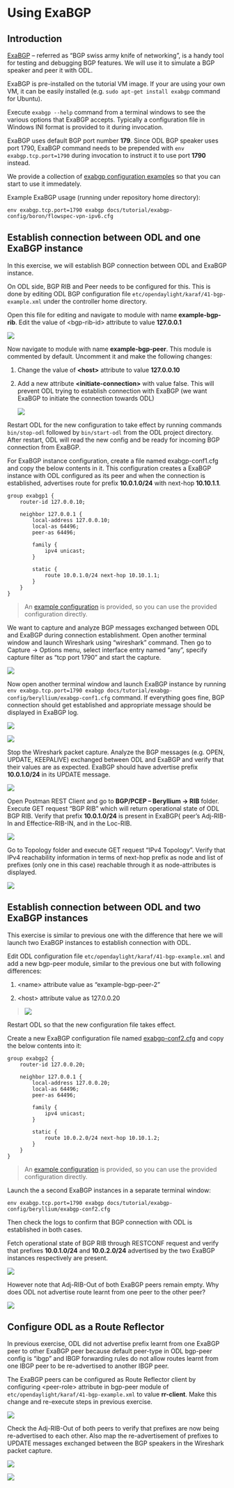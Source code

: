 # Using ExaBGP

## Introduction

[ExaBGP](https://github.com/Exa-Networks/exabgp) – referred as “BGP swiss army knife of networking”, is a handy
tool for testing and debugging BGP features. We will use it to simulate
a BGP speaker and peer it with ODL.

ExaBGP is pre-installed on the tutorial VM image. If your are using your own VM, it
can be easily installed (e.g. `sudo apt-get install exabgp` command for
Ubuntu).

Execute `exabgp --help` command from a terminal windows to see the
various options that ExaBGP accepts. Typically a configuration file in
Windows INI format is provided to it during invocation.

ExaBGP uses default BGP port number **179**. Since ODL BGP speaker uses port
1790, ExaBGP command needs to be prepended with `env
exabgp.tcp.port=1790` during invocation to instruct it to use port **1790**
instead.

We provide a collection of [exabgp configuration examples](./exabgp-config) so that you can start to use it immedately.

Example ExaBGP usage (running under repository home directory):

```
env exabgp.tcp.port=1790 exabgp docs/tutorial/exabgp-config/boron/flowspec-vpn-ipv6.cfg
```

## Establish connection between ODL and one ExaBGP instance
In this exercise, we will establish BGP connection between ODL and
ExaBGP instance.

On ODL side, BGP RIB and Peer needs to be configured for this. This is
done by editing ODL BGP configuration file
`etc/opendaylight/karaf/41-bgp-example.xml` under the controller home
directory.

Open this file for editing and navigate to module with name
**example-bgp-rib**. Edit the value of &lt;bgp-rib-id&gt; attribute to
value **127.0.0.1**

![](./images/exabgp/image1.png)

Now navigate to module with name **example-bgp-peer**. This module is
commented by default. Uncomment it and make the following changes:

1.  Change the value of **&lt;host&gt;** attribute to value **127.0.0.10**

2.  Add a new attribute **&lt;initiate-connection&gt;** with value false.
    This will prevent ODL trying to establish connection with ExaBGP (we
    want ExaBGP to initiate the connection towards ODL)

	![](./images/exabgp/image2.png)

Restart ODL for the new configuration to take effect by running commands
`bin/stop-odl` followed by `bin/start-odl` from the ODL project directory.
After restart, ODL will read the new config and be ready for incoming
BGP connection from ExaBGP.

For ExaBGP instance configuration, create a file named exabgp-conf1.cfg
and copy the below contents in it. This configuration creates a ExaBGP
instance with ODL configured as its peer and when the connection is
established, advertises route for prefix **10.0.1.0/24** with next-hop
**10.10.1.1**.

```
group exabgp1 {
	router-id 127.0.0.10;

	neighbor 127.0.0.1 {
		local-address 127.0.0.10;
		local-as 64496;
		peer-as 64496;
	
		family {
			ipv4 unicast;
		}
	
		static {
			route 10.0.1.0/24 next-hop 10.10.1.1;
		}
	}
}
```
> An [example configuration](./exabgp-config/beryllium/exabgp-conf1.cfg) is provided, so you can use the provided configuration directly.

We want to capture and analyze BGP messages exchanged between ODL and
ExaBGP during connection establishment. Open another terminal window and
launch Wireshark using “wireshark” command. Then go to Capture -&gt;
Options menu, select interface entry named “any”, specify capture filter
as “tcp port 1790” and start the capture.

![](./images/exabgp/image3.png)

Now open another terminal window and launch ExaBGP instance by running
`env exabgp.tcp.port=1790 exabgp docs/tutorial/exabgp-config/beryllium/exabgp-conf1.cfg` command. If
everything goes fine, BGP connection should get established and
appropriate message should be displayed in ExaBGP log.

![](./images/exabgp/image4.png)

![](./images/exabgp/image5.png)

Stop the Wireshark packet capture. Analyze the BGP messages (e.g. OPEN,
UPDATE, KEEPALIVE) exchanged between ODL and ExaBGP and verify that
their values are as expected. ExaBGP should have advertise prefix
**10.0.1.0/24** in its UPDATE message.

![](./images/exabgp/image6.png)

Open Postman REST Client and go to **BGP/PCEP – Beryllium -&gt; RIB**
folder. Execute GET request “BGP RIB” which will return operational
state of ODL BGP RIB. Verify that prefix **10.0.1.0/24** is present in
ExaBGP{ peer’s Adj-RIB-In and Effectice-RIB-IN, and in the Loc-RIB.

![](./images/exabgp/image7.png)

Go to Topology folder and execute GET request “IPv4 Topology”. Verify
that IPv4 reachability information in terms of next-hop prefix as node
and list of prefixes (only one in this case) reachable through it as
node-attributes is displayed.

![](./images/exabgp/image8.png)

## Establish connection between ODL and two ExaBGP instances

This exercise is similar to previous one with the difference that here
we will launch two ExaBGP instances to establish connection with ODL.

Edit ODL configuration file `etc/opendaylight/karaf/41-bgp-example.xml`
and add a new bgp-peer module, similar to the previous one but with
following differences:

1.  &lt;name&gt; attribute value as “example-bgp-peer-2”

2.  &lt;host&gt; attribute value as 127.0.0.20

> ![](./images/exabgp/image9.png)

Restart ODL so that the new configuration file takes effect.

Create a new ExaBGP configuration file named [exabgp-conf2.cfg](./exabgp-config/beryllium/exabgp-conf2.cfg) and copy
the below contents into it:

```
group exabgp2 {
	router-id 127.0.0.20;
	
	neighbor 127.0.0.1 {
		local-address 127.0.0.20;
		local-as 64496;
		peer-as 64496;
		
		family {
			ipv4 unicast;
		}
		
		static {
			route 10.0.2.0/24 next-hop 10.10.1.2;
		}
	}
}
```

> An [example configuration](./exabgp-config/beryllium/exabgp-conf2.cfg) is provided, so you can use the provided configuration directly.

Launch the a second ExaBGP instances in a separate terminal window:

`env exabgp.tcp.port=1790 exabgp docs/tutorial/exabgp-config/beryllium/exabgp-conf2.cfg`

Then check the logs to confirm that BGP connection with ODL is established in both
cases.

Fetch operational state of BGP RIB through RESTCONF request and verify
that prefixes **10.0.1.0/24** and **10.0.2.0/24** advertised by the two ExaBGP
instances respectively are present.

![](./images/exabgp/image10.png)

However note that Adj-RIB-Out of both ExaBGP peers remain empty. Why
does ODL not advertise route learnt from one peer to the other peer?

![](./images/exabgp/image11.png)

## Configure ODL as a Route Reflector

In previous exercise, ODL did not advertise prefix learnt from one
ExaBGP peer to other ExaBGP peer because default peer-type in ODL
bgp-peer config is “ibgp” and IBGP forwarding rules do not allow routes
learnt from one IBGP peer to be re-advertised to another IBGP peer.

The ExaBGP peers can be configured as Route Reflector client by
configuring &lt;peer-role&gt; attribute in bgp-peer module of
`etc/opendaylight/karaf/41-bgp-example.xml` to value **rr-client**. Make
this change and re-execute steps in previous exercise.

![](./images/exabgp/image12.png)

Check the Adj-RIB-Out of both peers to verify that prefixes are now
being re-advertised to each other. Also map the re-advertisement of
prefixes to UPDATE messages exchanged between the BGP speakers in the
Wireshark packet capture.

![](./images/exabgp/image13.png)

![](./images/exabgp/image14.png)
